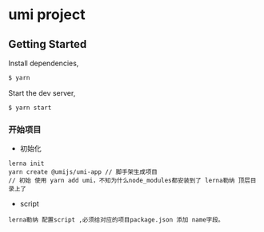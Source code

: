 # umi project

## Getting Started

Install dependencies,

```bash
$ yarn
```

Start the dev server,

```bash
$ yarn start
```

### 开始项目
- 初始化
```
lerna init
yarn create @umijs/umi-app // 脚手架生成项目
// 初始 使用 yarn add umi，不知为什么node_modules都安装到了 lerna勒纳 顶层目录上了
```
- script
```
lerna勒纳 配置script ,必须给对应的项目package.json 添加 name字段。
```

